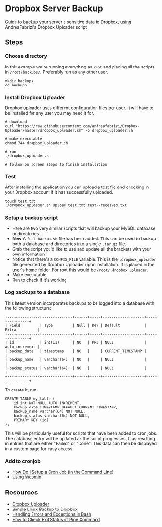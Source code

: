# Dropbox Server Backup

Guide to backup your server's sensitive data to Dropbox, using AndreaFabrizi's Dropbox Uploader script

## Steps

### Choose directory

In this example we're running everything as `root` and placing all the scripts in `/root/backups/`. Preferably run as any other user.

    mkdir backups
    cd backups

### Install Dropbox Uploader
Dropbox uploader uses different configuration files per user. It will have to be installed for any user you may need it for.

    # download
    curl "https://raw.githubusercontent.com/andreafabrizi/Dropbox-Uploader/master/dropbox_uploader.sh" -o dropbox_uploader.sh

    # make executable
    chmod 744 dropbox_uploader.sh

    # run
    ./dropbox_uploader.sh

    # follow on screen steps to finish installation

### Test
After installing the application you can upload a test file and checking in your Dropbox account if it has successfully uploaded.

    touch test.txt
    ./dropbox_uploader.sh upload test.txt test--received.txt

### Setup a backup script
- Here are two very similar scripts that will backup your MySQL database or directories.
- **New** A `full-backup.sh` file has been added. This can be used to backup both a database and directories into a single `.tar.gz` file.
- Grab the script you'd like to use and update all the brackets with your own information
- Notice that there's a `CONFIG_FILE` variable. This is the `.dropbox_uploader` file generated by Dropbox Uploader upon installation. It is placed in the user's home folder. For root this would be `/root/.dropbox_uploader`.
- Make executable
- Run to check if it's working

### Log backups to a database
This latest version incorporates backups to be logged into a database with the following structure:

    +---------------+--------------+------+-----+-------------------+----------------+
    | Field         | Type         | Null | Key | Default           | Extra          |
    +---------------+--------------+------+-----+-------------------+----------------+
    | id            | int(11)      | NO   | PRI | NULL              | auto_increment |
    | backup_date   | timestamp    | NO   |     | CURRENT_TIMESTAMP |                |
    | backup_name   | varchar(64)  | NO   |     | NULL              |                |
    | backup_status | varchar(64)  | NO   |     | NULL              |                |
    +---------------+--------------+------+-----+-------------------+----------------+

To create it, run:

    CREATE TABLE my_table (
        id int NOT NULL AUTO_INCREMENT,
        backup_date TIMESTAMP DEFAULT CURRENT_TIMESTAMP,
        backup_name varchar(64) NOT NULL,
        backup_status varchar(64) NOT NULL,
        PRIMARY KEY (id)
    );

This will be particularly useful for scripts that have been added to cron jobs. The database entry will be updated as the script progresses, thus resulting in entries that are either "Failed" or "Done". This data can then be displayed in a custom page for easy access.

### Add to cronjob
- [How Do I Setup a Cron Job (in the Command Line)](http://askubuntu.com/questions/2368/how-do-i-set-up-a-cron-job)
- [Using Webmin](http://www.htpcbeginner.com/create-cron-job-with-webmin/)

## Resources
- [Dropbox Uploader](http://github.com/andreafabrizi/Dropbox-Uploader)
- [Simple Linux Backup to Dropbox](http://www.howopensource.com/2014/09/simple-linux-backup-to-dropbox/)
- [Handling Errors and Exceptions in Bash](http://linuxcommand.org/wss0150.php)
- [How to Check Exit Status of Pipe Command](http://scratching.psybermonkey.net/2011/01/bash-how-to-check-exit-status-of-pipe.html)
